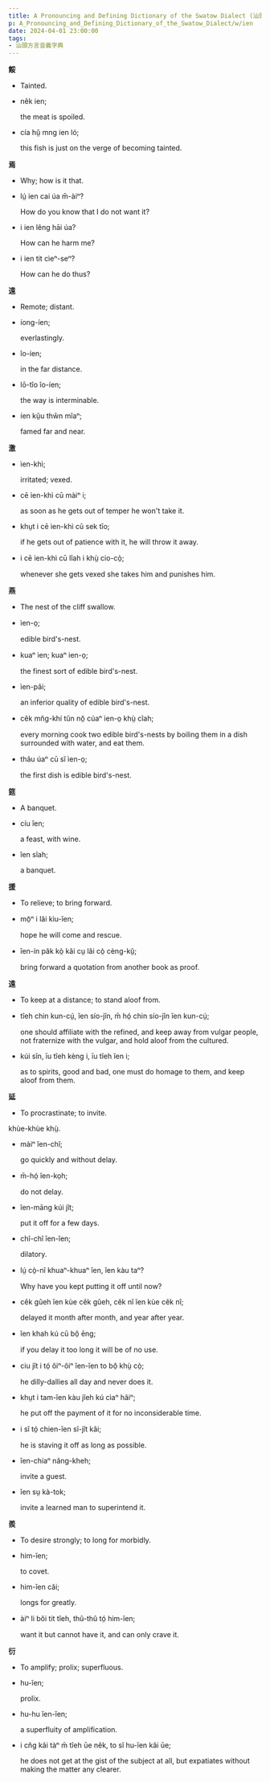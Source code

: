 ```yaml
---
title: A Pronouncing and Defining Dictionary of the Swatow Dialect (汕頭方言音義字典) / ien
p: A_Pronouncing_and_Defining_Dictionary_of_the_Swatow_Dialect/w/ien
date: 2024-04-01 23:00:00
tags: 
- 汕頭方言音義字典
---
```



**餒**
- Tainted.

- nêk ien;

  the meat is spoiled.

- cía hṳ̂ mng ien ló;

  this fish is just on the verge of becoming tainted.

**焉**
- Why; how is it that.

- lṳ́ ien cai úa m̄-àiⁿ?

  How do you know that I do not want it?

- i ien lêng hāi úa?

  How can he harm me?

- i ien tit cìeⁿ-seⁿ?

  How can he do thus?

**遠**
- Remote; distant.

- íong-íen;

  everlastingly.

- îo-íen;

  in the far distance.

- lō-tîo îo-íen;

  the way is interminable.

- íen kṳ̆u thŵn mîaⁿ;

  famed far and near.

**激**

- ìen-khì;

  irritated; vexed.

- cē ìen-khì cū màiⁿ i;

  as soon as he gets out of temper he won't take it.

- khṳt i cē ìen-khì cū sek tīo;

  if he gets out of patience with it, he will throw it away.

- i cē ìen-khì cū lîah i khṳ̀ cio-cò̤;

  whenever she gets vexed she takes him and punishes him.

**燕**
- The nest of the cliff swallow.

- ìen-o̤;

  edible bird's-nest.

- kuaⁿ ìen; kuaⁿ ien-o̤;

  the finest sort of edible bird's-nest.

- ìen-pâi;

  an inferior quality of edible bird's-nest.

- cêk mn̂g-khí tŭn nŏ̤ cúaⁿ ìen-o̤ khṳ̀ cîah;

  every morning cook two edible bird's-nests by boiling them in a dish surrounded with water, and eat them.

- thâu úaⁿ cū sĭ ìen-o̤;

  the first dish is edible bird's-nest.

**筵**
- A banquet.

- cíu îen;

  a feast, with wine.

- îen sîah;

  a banquet.

**援**
- To relieve; to bring forward.

- mō̤ⁿ i lâi kìu-ĭen;

  hope he will come and rescue.

- ĭen-ín pâk kò̤ kâi cṳ lâi cò̤ cèng-kṳ̆;

  bring forward a quotation from another book as proof.

**遠**
- To keep at a distance; to stand aloof from.

- tîeh chin kun-cṳ́, ĭen sío-jîn, m̄ hó̤ chin sío-jîn ĭen kun-cṳ́;

  one should affiliate with the refined, and keep  away from vulgar people, not fraternize with the vulgar, and hold aloof  from the cultured.

- kúi sîn, īu tîeh kèng i, īu tîeh ĭen i;

  as to spirits, good and bad, one must do homage to them, and keep aloof from them.

**延**
- To procrastinate; to invite.

khùe-khùe khṳ̀.

- màiⁿ ĭen-chî;

  go quickly and without delay.

- m̄-hó̤ ĭen-ko̤h;

  do not delay.

- ĭen-māng kúi jît;

  put it off for a few days.

- chî-chî ĭen-ĭen;

  dilatory.

- lṳ́ cò̤-nî khuaⁿ-khuaⁿ ĭen, ĭen kàu taⁿ?

  Why have you kept putting it off until now?

- cêk gûeh ĭen kùe cêk gûeh, cêk nî ĭen kùe cêk nî;

  delayed it month after month, and year after year.

- ĭen khah kú cū bô̤ ēng;

  if you delay it too long it will be of no use.

- ciu jît i tó̤ ôiⁿ-ôiⁿ ĭen-ĭen to bô̤ khṳ̀ cò̤;

  he dilly-dallies all day and never does it.

- khṳt i tam-ĭen kàu jîeh kú cìaⁿ hâiⁿ;

  he put off the payment of it for no inconsiderable time.

- i sĭ tó̤ chien-ĭen sî-jît kâi;

  he is staving it off as long as possible.

- ĭen-chíaⁿ nâng-kheh;

  invite a guest.

- ĭen sṳ kà-tok;

  invite a learned man to superintend it. 

**羨**
- To desire strongly; to long for morbidly.

- him-ĭen;

  to covet.

- him-ĭen căi;

  longs for greatly.

- àiⁿ li bŏi tit tîeh, thû-thû tó̤ him-ĭen;

  want it but cannot have it, and can only crave it.

**衍**
- To amplify; prolix; superfluous.

- hu-ĭen;

  prolix.

- hu-hu ĭen-ĭen;

  a superfluity of amplification.

- i cn̂g kâi tàⁿ m̄ tîeh ūe nêk, to sĭ hu-ĭen kâi ūe;

  he does not get at the gist of the subject at all, but expatiates without making the matter any clearer.